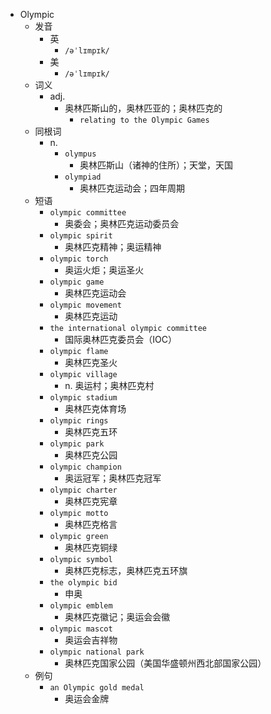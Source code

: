 - Olympic
  - 发音
    - 英
      - `/əˈlɪmpɪk/`
    - 美
      - `/əˈlɪmpɪk/`
  - 词义
    - adj.
      - 奥林匹斯山的，奥林匹亚的；奥林匹克的
        - `relating to the Olympic Games`
  - 同根词
    - n.
      - `olympus`
        - 奥林匹斯山（诸神的住所）；天堂，天国
      - `olympiad`
        - 奥林匹克运动会；四年周期
  - 短语
    - `olympic committee`
      - 奥委会；奥林匹克运动委员会 
    - `olympic spirit`
      - 奥林匹克精神；奥运精神 
    - `olympic torch`
      - 奥运火炬；奥运圣火 
    - `olympic game`
      - 奥林匹克运动会 
    - `olympic movement`
      - 奥林匹克运动 
    - `the international olympic committee`
      - 国际奥林匹克委员会（IOC） 
    - `olympic flame`
      - 奥林匹克圣火 
    - `olympic village`
      - n. 奥运村；奥林匹克村 
    - `olympic stadium`
      - 奥林匹克体育场 
    - `olympic rings`
      - 奥林匹克五环 
    - `olympic park`
      - 奥林匹克公园 
    - `olympic champion`
      - 奥运冠军；奥林匹克冠军 
    - `olympic charter`
      - 奥林匹克宪章 
    - `olympic motto`
      - 奥林匹克格言 
    - `olympic green`
      - 奥林匹克铜绿 
    - `olympic symbol`
      - 奥林匹克标志，奥林匹克五环旗 
    - `the olympic bid`
      - 申奥 
    - `olympic emblem`
      - 奥林匹克徽记；奥运会会徽 
    - `olympic mascot`
      - 奥运会吉祥物 
    - `olympic national park`
      - 奥林匹克国家公园（美国华盛顿州西北部国家公园） 
  - 例句
    - `an Olympic gold medal`
      - 奥运会金牌

